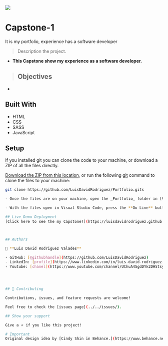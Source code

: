 ![](https://img.shields.io/badge/Microverse-blueviolet)

# Capstone-1
It is my portfolio, experience has a software developer

> Description the project.
- **This Capstone show my experience as a software developer.**
> ## Objectives
- 



## Built With
- HTML
- CSS
- SASS 
- JavaScript

## Setup
If you installed git you can clone the code to your machine, or download a ZIP of all the files directly.

[Download the ZIP from this location](https://github.com/LuisDavidRodriguez/Portfolio/archive/refs/heads/master.zip), or run the following [git](https://git-scm.com/downloads) command to clone the files to your machine:

```bash
git clone https://github.com/LuisDavidRodriguez/Portfolio.gits

- Once the files are on your machine, open the _Portfolio_ folder in [Visual Studio Code](https://code.visualstudio.com/)

- With the files open in Visual Studio Code, press the **Go Live** button at the bottom of the window to launch the files with [Live Server](https://marketplace.visualstudio.com/items?itemName=ritwickdey.LiveServer).

## Live Demo Deployment
[Click here to see the my Capstone!](https://luisdavidrodriguez.github.io/Portfolio/)



## Authors

👤 **Luis David Rodriguez Valades**

- GitHub: [@githubhandle](https://github.com/LuisDavidRodriguez)
- LinkedIn: [profile](https://www.linkedin.com/in/luis-david-rodriguez-valades-24a0a8239)
- Youtube: [chanel](https://www.youtube.com/channel/UChuA4SgdDYk2DHStsy7HEgQ)




## 🤝 Contributing

Contributions, issues, and feature requests are welcome!

Feel free to check the [issues page](../../issues/).

## Show your support

Give a ⭐️ if you like this project!

# Important
Original design idea by [Cindy Shin in Behance.](https://www.behance.net/adagio07)
